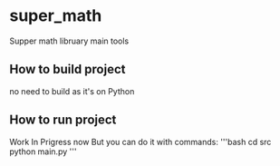 # super_math
Supper math libruary main tools

## How to build project
no need to build as it's on Python

## How to run project
Work In Prigress now
But you can do it with commands:
'''bash
cd src
python main.py
'''